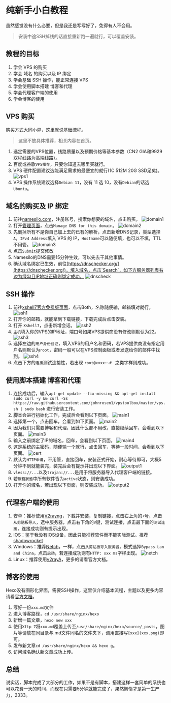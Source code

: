 # 纯新手小白教程

虽然感觉没有什么必要，但是我还是写写好了，免得有人不会用。

> 安装中途SSH掉线的话直接重新跑一遍就行，可以覆盖安装。

## 教程的目标

1. 学会 VPS 的购买
2. 学会 域名 的购买以及 IP 绑定
3. 学会基础 SSH 操作，能正常连接 VPS
4. 学会使用脚本搭建 博客和代理
5. 学会代理客户端的使用
6. 学会博客的使用

## VPS 购买

购买方式大同小异，这里就说基础流程。

> 这里不放具体推荐，相关内容在首页。

1. 选定需要的VPS位置，线路质量以及预期价格等基本参数（CN2 GIA和9929双程线路为高端线路）。
2. 百度或谷歌`VPS推荐`，只要你知道去哪里买就行。
3. VPS 硬件配置建议选能满足需求的最便宜的就行(1C 512M 20G SSD足矣)。
![vps1](images/vps1.png)
4. VPS 操作系统建议选择`Debian 11`，没有 11 选 10，没有`Debian`的话选`Ubuntu`。

## 域名的购买及 IP 绑定

1. 前往[namesilo.com](https://www.namesilo.com/?rid=685fb47qi)，注册账号，搜索你想要的域名，点击购买。
![domain1](images/domain1.png)
2. 打开[管理页面](https://www.namesilo.com/account_domains.php)，点击`Manage DNS for this domain`。
![domain2](images/domain2.png)
3. 先删掉所有不是你自己加上去的已有的解析，点击新增DNS记录，类型选择`A`，`IPv4 Address`填入 VPS 的 IP，`Hostname`可以随便填，也可以不填，TTL不用管。
![domain3](images/domain3.png)
4. 点击`Submit`提交修改
5. Namesilo的DNS需要15分钟生效，可以先去干其他事情。
6. 确认域名绑定已生效，前往[https://dnschecker.org/](https://dnschecker.org/)，填入域名，点击`Search`，如下方服务器列表右边为绿勾且IP地址正确则绑定成功。
![dnscheck](images/dnscheck.png)


## SSH 操作

1. 前往[xshell7官方免费版页面](https://www.netsarang.com/en/free-for-home-school/)，点击Both，名称随便输，邮箱填对就行。
![ssh1](images/ssh1.png)
2. 打开你的邮箱，就能拿到下载链接，下载完成后点击安装。
3. 打开 `Xshell7`，点击新增会话。
![ssh2](images/ssh2.png)
4. `主机`填入你的VPS的IP地址，端口号如果VPS提供商没有修改则默认为22。
![ssh3](images/ssh3.png)
5. 选择左边的`用户身份验证`，填入VPS的用户名和密码，若VPS提供商没有指定用户名则默认为`root`，密码一般可以在VPS控制面板或者发送给你的邮件中找到。
![ssh4](images/ssh4.png)
6. 点击下方的`连接`测试连接性，若出现 `root@xxxx:~# ` 之类字样则成功。

## 使用脚本搭建 博客和代理

1. 连接成功后，输入`apt-get update --fix-missing && apt-get install sudo curl -y && curl -Ss https://raw.githubusercontent.com/johnrosen1/vpstoolbox/master/vps.sh | sudo bash` 进行安装工作。
2. 脚本会进行初始化工作，完成后会看到以下页面。
![main1](images/main1.png)
3. 选择第一个，点击回车，会看到如下页面。
![main2](images/main2.png)
4. 因为我们只需要博客和代理，因此什么都不用改，直接继续回车，会看到以下页面。
![main3](images/main3.png)
5. 输入之前绑定了IP的域名，回车，会看到以下页面。
![main4](images/main4.png)
6. 这是系统的主密码，随便输一个就行，点击回车，等待一段时间，会看到以下页面。
![cert](images/cert.png)
7. 默认为`HTTP申请`，不用管，直接回车，安装正式开始，耐心等待即可，大概5分钟不到就能装完，装完后会有提示并出现以下界面。
![output1](images/output1.png)
8. `vless://...`以及`trojan://...`是用于将服务器导入代理客户端的链接。
9. 若`服務狀態`中所有软件皆为`active`状态，则安装成功。
10. 打开你的域名，若出现以下页面，则安装成功。
![output2](images/output2.png)

## 代理客户端的使用

1. 安卓：推荐使用[V2rayng](https://github.com/2dust/v2rayNG)，下载并安装，复制链接，点击右上角的`+`号，点击`从剪贴板导入`，选中服务器，点击右下角的`V`键，测试连接，点击最下面的`测试连接`，连接成功则有提示出现。
2. IOS：鉴于我没有IOS设备，因此只能推荐软件而不能实际测试。推荐[shadowrocket](https://apps.apple.com/us/app/shadowrocket/id932747118)
3. Windows：推荐[Netch](https://github.com/NetchX/Netch)，一样，点击`从剪贴板导入服务器`，模式选择`Bypass Lan and China`，点击`启动`，若连接成功则有`HTTP: xxx ms`字样出现。
![netch](images/netch.png)
4. Linux：推荐使用[v2rayA](https://github.com/v2rayA/v2rayA)，更多的请看官方文档。

## 博客的使用

Hexo没有图形化界面，需要SSH操作，这里仅介绍基本流程，主题以及更多内容请看[官方文档](https://hexo.io/zh-cn/)。

1. 写好一份`xxx.md`文件
2. 进入博客路径，`cd /usr/share/nginx/hexo`
3. 新增一篇文章，`hexo new xxx`
4. 使用`Xftp 7`将`xxx.md`覆盖上传至`/usr/share/nginx/hexo/source/_posts`，图片等请放在同目录与.md文件同名的文件夹下，调用直接写`[xxx](xxx.png)`即可。
5. 发布新文章`cd /usr/share/nginx/hexo && hexo g`。
6. 访问域名确认新文章成功上传。

## 总结

说实话，脚本完成了大部分的工作，如果不是有脚本，搭建这样一套简单的系统也可以花费一天的时间，而现在只需要5分钟就能完成了，果然懒惰才是第一生产力，2333。